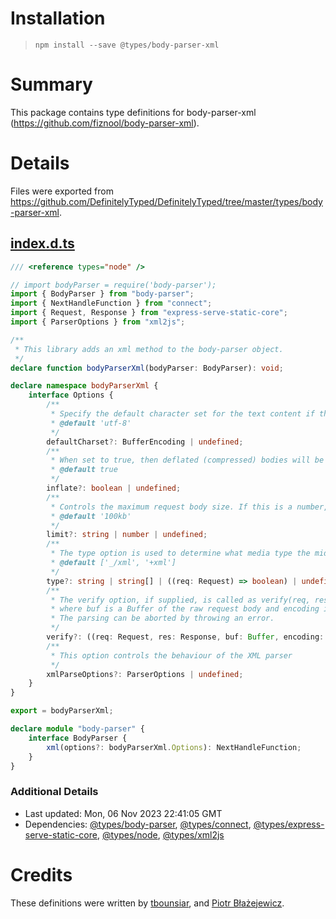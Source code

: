 # Installation
> `npm install --save @types/body-parser-xml`

# Summary
This package contains type definitions for body-parser-xml (https://github.com/fiznool/body-parser-xml).

# Details
Files were exported from https://github.com/DefinitelyTyped/DefinitelyTyped/tree/master/types/body-parser-xml.
## [index.d.ts](https://github.com/DefinitelyTyped/DefinitelyTyped/tree/master/types/body-parser-xml/index.d.ts)
````ts
/// <reference types="node" />

// import bodyParser = require('body-parser');
import { BodyParser } from "body-parser";
import { NextHandleFunction } from "connect";
import { Request, Response } from "express-serve-static-core";
import { ParserOptions } from "xml2js";

/**
 * This library adds an xml method to the body-parser object.
 */
declare function bodyParserXml(bodyParser: BodyParser): void;

declare namespace bodyParserXml {
    interface Options {
        /**
         * Specify the default character set for the text content if the charset is not specified in the Content-Type header of the request.
         * @default 'utf-8'
         */
        defaultCharset?: BufferEncoding | undefined;
        /**
         * When set to true, then deflated (compressed) bodies will be inflated; when false, deflated bodies are rejected.
         * @default true
         */
        inflate?: boolean | undefined;
        /**
         * Controls the maximum request body size. If this is a number, then the value specifies the number of bytes; if it is a string, the value is passed to the bytes library for parsing.
         * @default '100kb'
         */
        limit?: string | number | undefined;
        /**
         * The type option is used to determine what media type the middleware will parse.
         * @default ['_/xml', '+xml']
         */
        type?: string | string[] | ((req: Request) => boolean) | undefined;
        /**
         * The verify option, if supplied, is called as verify(req, res, buf, encoding),
         * where buf is a Buffer of the raw request body and encoding is the encoding of the request.
         * The parsing can be aborted by throwing an error.
         */
        verify?: ((req: Request, res: Response, buf: Buffer, encoding: BufferEncoding) => void) | undefined;
        /**
         * This option controls the behaviour of the XML parser
         */
        xmlParseOptions?: ParserOptions | undefined;
    }
}

export = bodyParserXml;

declare module "body-parser" {
    interface BodyParser {
        xml(options?: bodyParserXml.Options): NextHandleFunction;
    }
}

````

### Additional Details
 * Last updated: Mon, 06 Nov 2023 22:41:05 GMT
 * Dependencies: [@types/body-parser](https://npmjs.com/package/@types/body-parser), [@types/connect](https://npmjs.com/package/@types/connect), [@types/express-serve-static-core](https://npmjs.com/package/@types/express-serve-static-core), [@types/node](https://npmjs.com/package/@types/node), [@types/xml2js](https://npmjs.com/package/@types/xml2js)

# Credits
These definitions were written by [tbounsiar](https://github.com/tbounsiar), and [Piotr Błażejewicz](https://github.com/peterblazejewicz).
